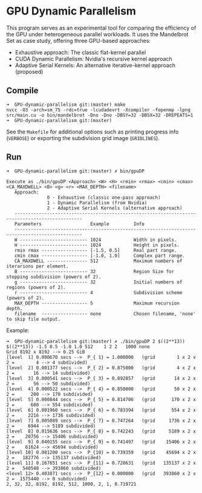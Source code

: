 # GPU Dynamic Parallelism
This program serves as an experimental tool for comparing the efficiency of the GPU under heterogeneous parallel workloads. It uses the 
Mandelbrot Set as case study, offering three GPU-based approaches:
- Exhaustive approach:      The classic flat-kernel parallel 
- CUDA Dynamic Parallelism: Nvidia's recursive kernel approach
- Adaptive Serial Kernels:  An alternative iterative-kernel approach (proposed) 

## Compile
```
➜  GPU-dynamic-parallelism git:(master) make
nvcc -O3 -arch=sm_75 -rdc=true -lcudadevrt -Xcompiler -fopenmp -lpng src/main.cu -o bin/mandelbrot -Dno -Dno -DBSY=32 -DBSX=32 -DREPEATS=1
➜  GPU-dynamic-parallelism git:(master) 
```
See the `Makefile` for additional options such as printing progress info (`VERBOSE`) or exporting the subdivision grid image (`GRIDLINES`).

## Run
```
➜  GPU-dynamic-parallelism git:(master) ✗ bin/gpuDP

Execute as ./bin/gpuDP <Approach> <W> <H> <rmin> <rmax> <cmin> <cmax> <CA_MAXDWELL> <B> <g> <r> <MAX_DEPTH> <filename>
   Approach:
               0 - Exhaustive (classic one-pass approach)
               1 - Dynamic Parallelism (from Nvidia)
               2 - Adaptive Serial Kernels (alternative approach)
   -----------------------------------------------------------------------------------------------
   Parameters                  Example         Info
   -----------------------------------------------------------------------------------------------
   W ------------------------- 1024            Width in pixels.
   H ------------------------- 1024            Height in pixels.
   rmin rmax ----------------- [-1.5, 0.5]     Real part range.
   cmin cmax ----------------- [-1.0, 1.0]     Complex part range.
   CA_MAXDWELL --------------- 512             Maximum numbers of iterarions per element.
   B ------------------------- 32              Region Size for stopping subdivision (powers of 2).
   g ------------------------- 32              Initial numbers of regions (powers of 2).
   r ------------------------- 4               Subdivision scheme (powers of 2).
   MAX_DEPTH ----------------- 5               Maximum recursion depth.
   filename  ----------------- none            Chosen filename, 'none' to skip file output.
```
Example:
```
➜  GPU-dynamic-parallelism git:(master) ✗ ./bin/gpuDP 2 $((2**13)) $((2**13)) -1.5 0.5 -1.0 1.0 512    1 2 2   1000 none
Grid 8192 x 8192 --> 0.25 GiB
[level  1] 0.000670 secs -->  P_{ 1} = 1.000000   (grid        1 x 2 x 2 =        4 --> 4 subdivided)
[level  2] 0.001377 secs -->  P_{ 2} = 0.875000   (grid        4 x 2 x 2 =       16 --> 14 subdivided)
[level  3] 0.000541 secs -->  P_{ 3} = 0.892857   (grid       14 x 2 x 2 =       56 --> 50 subdivided)
[level  4] 0.000522 secs -->  P_{ 4} = 0.850000   (grid       50 x 2 x 2 =      200 --> 170 subdivided)
[level  5] 0.000844 secs -->  P_{ 5} = 0.814706   (grid      170 x 2 x 2 =      680 --> 554 subdivided)
[level  6] 0.001960 secs -->  P_{ 6} = 0.783394   (grid      554 x 2 x 2 =     2216 --> 1736 subdivided)
[level  7] 0.005089 secs -->  P_{ 7} = 0.747264   (grid     1736 x 2 x 2 =     6944 --> 5189 subdivided)
[level  8] 0.015636 secs -->  P_{ 8} = 0.742243   (grid     5189 x 2 x 2 =    20756 --> 15406 subdivided)
[level  9] 0.040155 secs -->  P_{ 9} = 0.741497   (grid    15406 x 2 x 2 =    61624 --> 45694 subdivided)
[level 10] 0.081200 secs -->  P_{10} = 0.739359   (grid    45694 x 2 x 2 =   182776 --> 135137 subdivided)
[level 11] 0.167651 secs -->  P_{11} = 0.728631   (grid   135137 x 2 x 2 =   540548 --> 393860 subdivided)
<level 12> 0.403871 secs -->  P_{12} = 0.000000   (grid   393860 x 2 x 2 =  1575440 --> 0 subdivided)
2, 32, 32, 8192, 8192, 512, 1000, 2, 1, 0.719721
```
